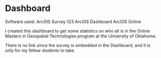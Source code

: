 # Dashboard

Software used:
     ArcGIS Survey 123
     ArcGIS Dashboard
     ArcGIS Online

I created this dashboard to get some statistics on who all is in the 
Online Masters in Geospatial Technologies program at the 
University of Oklahoma.

There is no link since the survey is embedded in the Dashboard,
and it is only for my fellow students to take.

